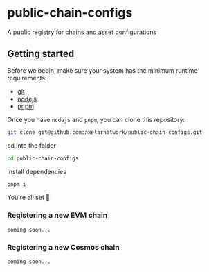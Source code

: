 # public-chain-configs

A public registry for chains and asset configurations

## Getting started

Before we begin, make sure your system has the minimum runtime requirements:

- [git](https://git-scm.com/downloads)
- [nodejs](https://nodejs.org/en/download)
- [pnpm](https://pnpm.io/installation)

Once you have `nodejs` and `pnpm`, you can clone this repository:

```bash
git clone git@github.com:axelarnetwork/public-chain-configs.git
```

cd into the folder

```bash
cd public-chain-configs
```

Install dependencies

```bash
pnpm i
```

You're all set 🎉

### Registering a new EVM chain

`coming soon...`

### Registering a new Cosmos chain

`coming soon...`
